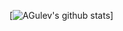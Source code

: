 [![AGulev's github stats](https://github-readme-stats.vercel.app/api?username=AGulev&count_private=true&include_all_commits=true&hide_rank=true&show_icons=true&hide_title=true&disable_animations=true)]
